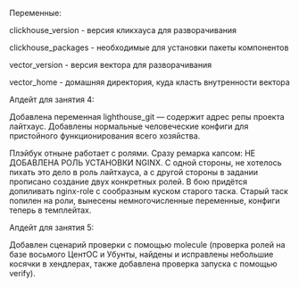 Переменные:

clickhouse_version - версия кликхауса для разворачивания

clickhouse_packages - необходимые для установки пакеты компонентов

vector_version - версия вектора для разворачивания

vector_home - домашняя директория, куда класть внутренности вектора

Апдейт для занятия 4:

Добавлена переменная lighthouse_git — содержит адрес репы проекта лайтхаус.
Добавлены нормальные человеческие конфиги для пристойного функционирования всего хозяйства.

Плэйбук отныне работает с ролями. Сразу ремарка капсом: НЕ ДОБАВЛЕНА РОЛЬ УСТАНОВКИ NGINX. С одной стороны, не хотелось пихать это дело в роль лайтхауса, а с другой стороны в задании прописано создание двух конкретных ролей. В бою придётся допиливать nginx-role с сообразным куском старого таска.
Старый таск попилен на роли, вынесены немногочисленные переменные, конфиги теперь в темплейтах.

Апдейт для занятия 5:

Добавлен сценарий проверки с помощью molecule (проверка ролей на базе восьмого ЦентОС и Убунты, найдены и исправлены небольшие косячки в хендлерах, также добавлена проверка запуска с помощью verify).

